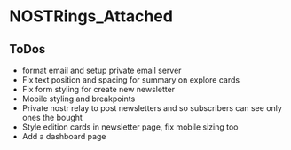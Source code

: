 # NOSTRings_Attached

## ToDos
- format email and setup private email server
- Fix text position and spacing for summary on explore cards
- Fix form styling for create new newsletter
- Mobile styling and breakpoints
- Private nostr relay to post newsletters and so subscribers can see only ones the bought
- Style edition cards in newsletter page, fix mobile sizing too
- Add a dashboard page